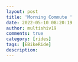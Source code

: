 ```yaml
---
layout: post
title: 'Morning Commute '
date: 2022-05-10 08:20:19
author: multishiv19
comments: true
category: [rides]
tags: [EBikeRide]
description: 
---
```


<div width='100%' class='strava-embed-placeholder' data-embed-type='activity' data-embed-id='7121401939'></div>
<script src='https://strava-embeds.com/embed.js'></script>
